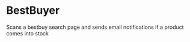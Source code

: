 # BestBuyer
Scans a bestbuy search page and sends email notifications if a product comes into stock
